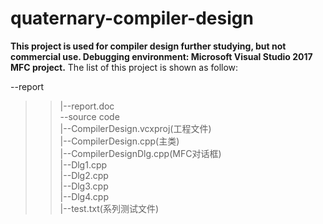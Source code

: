 # quaternary-compiler-design
**This project is used for compiler design further studying, but not commercial use.
Debugging environment: Microsoft Visual Studio 2017 MFC project.**
The list of this project is shown as follow:  

--report  
>>|--report.doc  
--source code  
>>|--CompilerDesign.vcxproj(工程文件)  
>>|--CompilerDesign.cpp(主类)  
>>|--CompilerDesignDlg.cpp(MFC对话框)  
>>|--Dlg1.cpp  
>>|--Dlg2.cpp  
>>|--Dlg3.cpp  
>>|--Dlg4.cpp  
>>|--test.txt(系列测试文件)  
